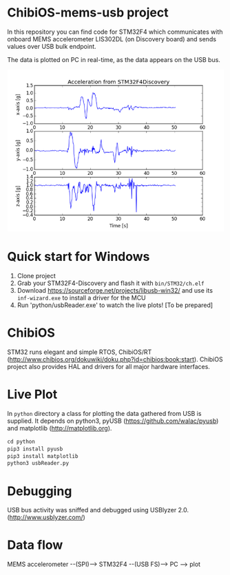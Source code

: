 # ChibiOS-mems-usb project

In this repository you can find code for STM32F4 which communicates with onboard MEMS accelerometer LIS302DL (on Discovery board) and sends values over USB bulk endpoint.

The data is plotted on PC in real-time, as the data appears on the USB bus.

![alt tag](doc/livePlotExample.png)


# Quick start for Windows

1. Clone project
2. Grab your STM32F4-Discovery and flash it with `bin/STM32/ch.elf`
3. Download https://sourceforge.net/projects/libusb-win32/ and use its `inf-wizard.exe` to install a driver for the MCU
4. Run 'python/usbReader.exe' to watch the live plots! [To be prepared]


# ChibiOS
STM32 runs elegant and simple RTOS, ChibiOS/RT (http://www.chibios.org/dokuwiki/doku.php?id=chibios:book:start). ChibiOS project also provides HAL and drivers for all major hardware interfaces.


# Live Plot
In `python` directory a class for plotting the data gathered from USB is supplied. It depends on python3, pyUSB (https://github.com/walac/pyusb) and matplotlib (http://matplotlib.org).

```python
cd python
pip3 install pyusb
pip3 install matplotlib
python3 usbReader.py
```

# Debugging
USB bus activity was sniffed and debugged using USBlyzer 2.0. (http://www.usblyzer.com/)


# Data flow

MEMS accelerometer --(SPI)--> STM32F4 --(USB FS)--> PC --> plot
